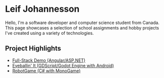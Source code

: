 # Leif Johannesson

Hello, I'm a software developer and computer science student from Canada. This page showcases a selection of school assignments and hobby projects I've created using a variety of technologies.

## Project Highlights
- [Full-Stack Demo (Angular/ASP.NET)](https://github.com/lpjohannesson/full-stack-demo)
- [Eyeballin' It (GDScript/Godot Engine with Android)](https://github.com/lpjohannesson/eyeballin-it)
- [RobotGame (C# with MonoGame)](https://github.com/lpjohannesson/robot-game)
